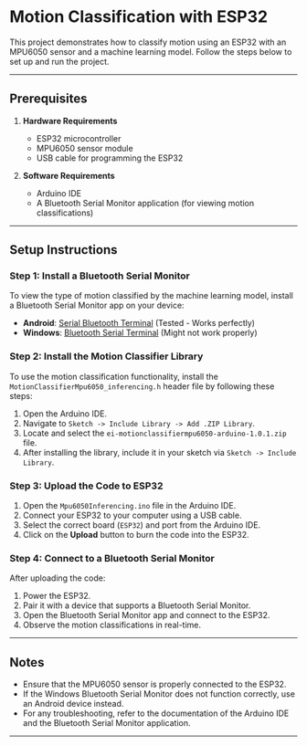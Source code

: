 # Motion Classification with ESP32

This project demonstrates how to classify motion using an ESP32 with an MPU6050 sensor and a machine learning model. Follow the steps below to set up and run the project.

---

## Prerequisites
1. **Hardware Requirements**
   - ESP32 microcontroller
   - MPU6050 sensor module
   - USB cable for programming the ESP32

2. **Software Requirements**
   - Arduino IDE
   - A Bluetooth Serial Monitor application (for viewing motion classifications)

---

## Setup Instructions

### Step 1: Install a Bluetooth Serial Monitor
To view the type of motion classified by the machine learning model, install a Bluetooth Serial Monitor app on your device:

- **Android**: [Serial Bluetooth Terminal](https://play.google.com/store/apps/details?id=de.kai_morich.serial_bluetooth_terminal&hl=en_IN) (Tested - Works perfectly)
- **Windows**: [Bluetooth Serial Terminal](https://apps.microsoft.com/detail/9NRS6V7H0N9B?hl=en-us&gl=IN&ocid=pdpshare) (Might not work properly)

### Step 2: Install the Motion Classifier Library
To use the motion classification functionality, install the `MotionClassifierMpu6050_inferencing.h` header file by following these steps:

1. Open the Arduino IDE.
2. Navigate to `Sketch -> Include Library -> Add .ZIP Library`.
3. Locate and select the `ei-motionclassifiermpu6050-arduino-1.0.1.zip` file.
4. After installing the library, include it in your sketch via `Sketch -> Include Library`.

### Step 3: Upload the Code to ESP32
1. Open the `Mpu6050Inferencing.ino` file in the Arduino IDE.
2. Connect your ESP32 to your computer using a USB cable.
3. Select the correct board (`ESP32`) and port from the Arduino IDE.
4. Click on the **Upload** button to burn the code into the ESP32.

### Step 4: Connect to a Bluetooth Serial Monitor
After uploading the code:
1. Power the ESP32.
2. Pair it with a device that supports a Bluetooth Serial Monitor.
3. Open the Bluetooth Serial Monitor app and connect to the ESP32.
4. Observe the motion classifications in real-time.

---

## Notes
- Ensure that the MPU6050 sensor is properly connected to the ESP32.
- If the Windows Bluetooth Serial Monitor does not function correctly, use an Android device instead.
- For any troubleshooting, refer to the documentation of the Arduino IDE and the Bluetooth Serial Monitor application.

---

